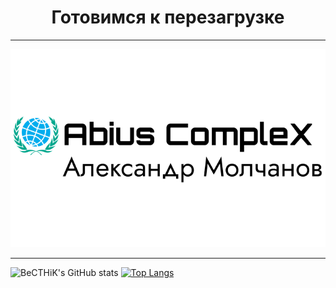 <h1 align='center'>Готовимся к перезагрузке</h1>

***
![](/images/logo.png)
***
![BeCTHiK's GitHub stats](https://github-readme-stats.vercel.app/api?username=KintoReZzZ) [![Top Langs](https://github-readme-stats.vercel.app/api/top-langs/?username=KintoReZzZ)](https://github.com/anuraghazra/github-readme-stats)


